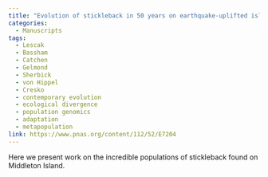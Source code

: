 ```yaml
---
title: "Evolution of stickleback in 50 years on earthquake-uplifted islands"
categories:
  - Manuscripts
tags:
  - Lescak
  - Bassham
  - Catchen
  - Gelmond
  - Sherbick
  - von Hippel
  - Cresko
  - contemporary evolution
  - ecological divergence
  - population genomics
  - adaptation
  - metapopulation
link: https://www.pnas.org/content/112/52/E7204
---
```


Here we present work on the incredible populations of stickleback found on Middleton Island. 